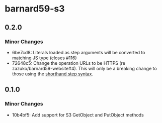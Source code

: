 # barnard59-s3

## 0.2.0

### Minor Changes

- 6be7cd8: Literals loaded as step arguments will be converted to matching JS type (closes #116)
- 72648c5: Change the operation URLs to be HTTPS (re zazuko/barnard59-website#4).
  This will only be a breaking change to those using the [shorthand step syntax](https://data-centric.zazuko.com/docs/workflows/explanations/simplified-syntax).

## 0.1.0

### Minor Changes

- 10b4bf5: Add support for S3 GetObject and PutObject methods
